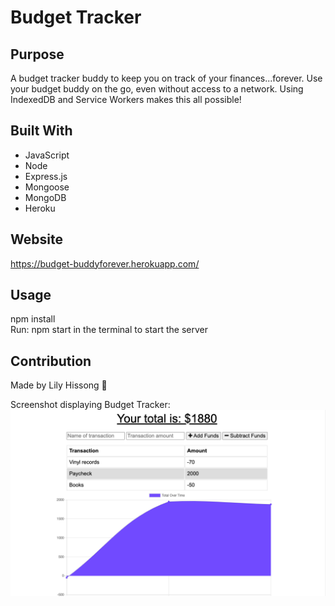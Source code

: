 # Budget Tracker

## Purpose
A budget tracker buddy to keep you on track of your finances...forever. Use your budget buddy on the go, even without access to a network. Using IndexedDB and Service Workers makes this all possible! 


## Built With
* JavaScript
* Node
* Express.js
* Mongoose
* MongoDB 
* Heroku



## Website
https://budget-buddyforever.herokuapp.com/


## Usage
npm install </br>
Run: npm start in the terminal to start the server


## Contribution
Made by Lily Hissong 🌿


Screenshot displaying Budget Tracker:
![Screenshot of note taker](./assets/images/homepage.png)
